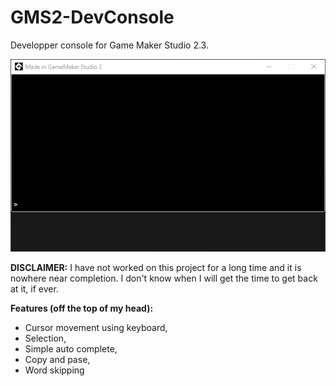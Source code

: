 # GMS2-DevConsole

Developper console for Game Maker Studio 2.3.

![Alt Text](showcase.gif)

**DISCLAIMER:**
I have not worked on this project for a long time and it is nowhere near completion. I don't know when I will get the time to get back at it, if ever.

**Features (off the top of my head):**
* Cursor movement using keyboard,
* Selection,
* Simple auto complete,
* Copy and pase,
* Word skipping
